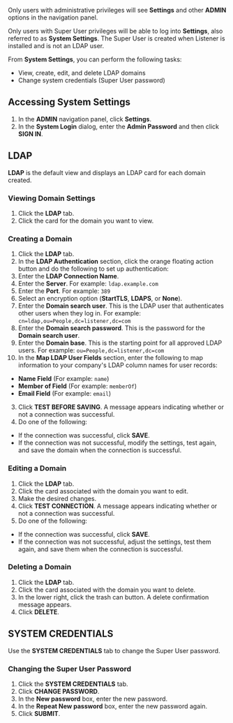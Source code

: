 Only users with administrative privileges will see **Settings** and other **ADMIN** options in the navigation panel.

Only users with Super User privileges will be able to log into **Settings**, also referred to as **System Settings**. The Super User is created when Listener is installed and is not an LDAP user.

From **System Settings**, you can perform the following tasks:

- View, create, edit, and delete LDAP domains
- Change system credentials (Super User password)

## Accessing System Settings

1. In the **ADMIN** navigation panel, click **Settings**.
2. In the **System Login** dialog, enter the **Admin Password** and then click **SIGN IN**.

## LDAP

**LDAP** is the default view and displays an LDAP card for each domain created.

### Viewing Domain Settings

1. Click the **LDAP** tab.
2. Click the card for the domain you want to view.

### Creating a Domain

1. Click the **LDAP** tab.
2. In the **LDAP Authentication** section, click the orange floating action button and do the following to set up authentication:
 1. Enter the **LDAP Connection Name**.
 2. Enter the **Server**. For example: `ldap.example.com`
 3. Enter the **Port**. For example: `389`
 4. Select an encryption option (**StartTLS**, **LDAPS**, or **None**).
 5. Enter the **Domain search user**. This is the LDAP user that authenticates other users when they log in. For example: `cn=ldap,ou=People,dc=listener,dc=com`
 6. Enter the **Domain search password**. This is the password for the **Domain search user**.
 7. Enter the **Domain base**. This is the starting point for all approved LDAP users. For example: `ou=People,dc=listener,dc=com`
2. In the **Map LDAP User Fields** section, enter the following to map information to your company's LDAP column names for user records:
 * **Name Field** (For example: `name`)
 * **Member of Field** (For example: `memberOf`)
 * **Email Field** (For example: `email`)
3. Click **TEST BEFORE SAVING**. A message appears indicating whether or not a connection was successful.
4. Do one of the following:
 * If the connection was successful, click **SAVE**.
 * If the connection was not successful, modify the settings, test again, and save the domain when the connection is successful.

### Editing a Domain

1. Click the **LDAP** tab.
2. Click the card associated with the domain you want to edit.
3. Make the desired changes.
4. Click **TEST CONNECTION**. A message appears indicating whether or not a connection was successful.
5. Do one of the following:
 * If the connection was successful, click **SAVE**.
 * If the connection was not successful, adjust the settings, test them again, and save them when the connection is successful.

### Deleting a Domain

1. Click the **LDAP** tab.
2. Click the card associated with the domain you want to delete.
3. In the lower right, click the trash can button. A delete confirmation message appears.
4. Click **DELETE**.

## SYSTEM CREDENTIALS

Use the **SYSTEM CREDENTIALS** tab to change the Super User password.

### Changing the Super User Password

1. Click the **SYSTEM CREDENTIALS** tab.
2. Click **CHANGE PASSWORD**.
3. In the **New password** box, enter the new password.
4. In the **Repeat New password** box, enter the new password again.
5. Click **SUBMIT**.
